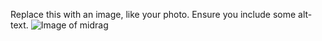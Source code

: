 Replace this with an image, like your photo. Ensure you include some alt-text.
![Image of midrag](https://res.cloudinary.com/midrag/image/upload/c_fill,w_1200,h_1250,fl_lossy,q_auto,f_auto/l_black_bar,g_south,w_1.0,h_0.12,fl_relative,o_60/co_rgb:fff,g_south_east,l_text:Arial_50:%D7%94%D7%AA%D7%A7%D7%A0%D7%AA%20%D7%A9%D7%A0%D7%99%20%D7%9E%D7%97%D7%A1%D7%95%D7%9E%D7%99%D7%99%20%D7%97%D7%A0%D7%99%D7%99%D7%94%20%D7%97%D7%A9%D7%9E%D7%9C%D7%99%D7%99%D7%9D%20%D7%9B%D7%95%D7%9C%D7%9C%20%0A%D7%A9%D7%9C%D7%98%D7%99%D7%9D.,x_180,y_45/c_scale,g_south_east,l_logo_on_img,w_150,x_15,y_15//Customers/n89a6zijcvbg7vtxm7sg.png)
